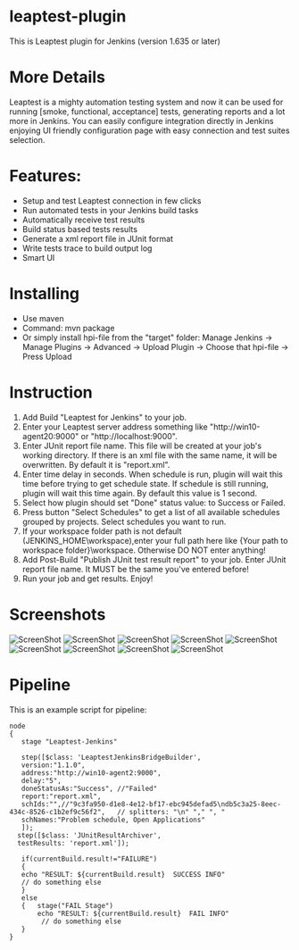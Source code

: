 # leaptest-plugin
This is Leaptest plugin for Jenkins (version 1.635 or later)

# More Details
Leaptest is a mighty automation testing system and now it can be used for running [smoke, functional, acceptance] tests, generating reports and a lot more in Jenkins. You can easily configure integration directly in Jenkins enjoying UI friendly configuration page with easy connection and test suites selection. 

# Features:
 - Setup and test Leaptest connection in few clicks
 - Run automated tests in your Jenkins build tasks
 - Automatically receive test results
 - Build status based tests results
 - Generate a xml report file in JUnit format
 - Write tests trace to build output log
 - Smart UI
 
# Installing
- Use maven 
- Command: mvn package 
- Or simply install hpi-file from the "target" folder: Manage Jenkins -> Manage Plugins -> Advanced -> Upload Plugin -> Choose that hpi-file -> Press Upload

# Instruction
1. Add Build "Leaptest for Jenkins" to your job.
2. Enter your Leaptest server address something like "http://win10-agent20:9000" or "http://localhost:9000".
3. Enter JUnit report file name. This file will be created at your job's working directory. If there is an xml file with the same name, it will be overwritten. By default it is "report.xml".
4. Enter time delay in seconds. When schedule is run, plugin will wait this time before trying to get schedule state. If schedule is still running, plugin will wait this time again. By default this value is 1 second.
5. Select how plugin should set "Done" status value: to Success or Failed.
6. Press button "Select Schedules" to get a list of all available schedules grouped by projects. Select schedules you want to run.
7. If your workspace folder path is not default (JENKINS_HOME\workspace),enter your full path here like {Your path to workspace folder}\workspace. Otherwise DO NOT enter anything!
8. Add Post-Build "Publish JUnit test result report" to your job. Enter JUnit report file name. It MUST be the same you've entered before!
9. Run your job and get results. Enjoy!

# Screenshots
![ScreenShot](http://customatics.com/wp-content/uploads/2017/03/jenkins-1.png)
![ScreenShot](http://customatics.com/wp-content/uploads/2017/03/jenkins-2.png)
![ScreenShot](http://customatics.com/wp-content/uploads/2017/03/jenkins-3.png)
![ScreenShot](http://customatics.com/wp-content/uploads/2017/03/jenkins-4.png)
![ScreenShot](http://customatics.com/wp-content/uploads/2017/03/jenkins-5.png)
![ScreenShot](http://customatics.com/wp-content/uploads/2017/03/jenkins-6.png)
![ScreenShot](http://customatics.com/wp-content/uploads/2017/03/jenkins-7.png)
![ScreenShot](http://customatics.com/wp-content/uploads/2017/03/jenkins-8.png)
![ScreenShot](http://customatics.com/wp-content/uploads/2017/03/jenkins-9.png)


# Pipeline
This is an example script for pipeline:
 ```
node
{
    stage "Leaptest-Jenkins"

    step([$class: 'LeaptestJenkinsBridgeBuilder',
    version:"1.1.0",
    address:"http://win10-agent2:9000",
    delay:"5",
    doneStatusAs:"Success", //"Failed"
    report:"report.xml",
    schIds:"",//"9c3fa950-d1e8-4e12-bf17-ebc945defad5\ndb5c3a25-8eec-434c-8526-c1b2ef9c56f2",   // splitters: "\n" "," ", " 
    schNames:"Problem schedule, Open Applications"
    ]);
   step([$class: 'JUnitResultArchiver',
   testResults: 'report.xml']);
   
    if(currentBuild.result!="FAILURE")
    {
    echo "RESULT: ${currentBuild.result}  SUCCESS INFO"
    // do something else  
    }
    else
    {   stage("FAIL Stage")
        echo "RESULT: ${currentBuild.result}  FAIL INFO"
         // do something else
    }  
}
```


